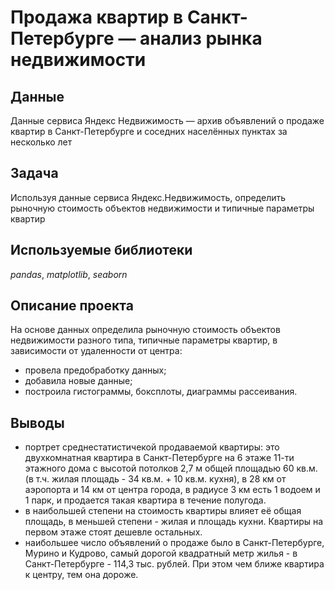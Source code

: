 # Продажа квартир в Санкт-Петербурге — анализ рынка недвижимости


## Данные

Данные сервиса Яндекс Недвижимость — архив объявлений о продаже квартир в Санкт-Петербурге и соседних населённых пунктах за несколько лет

## Задача

Используя данные сервиса Яндекс.Недвижимость, определить рыночную стоимость объектов недвижимости и типичные параметры квартир

## Используемые библиотеки  

*pandas*, *matplotlib*, *seaborn*

## Описание проекта  

На основе данных определила рыночную стоимость объектов недвижимости разного типа, типичные параметры квартир, в зависимости от удаленности от центра:
- провела предобработку данных; 
- добавила новые данные;
- построила гистограммы, боксплоты, диаграммы рассеивания.

## Выводы

- портрет среднестатистичекой продаваемой квартиры: это двухкомнатная квартира в Санкт-Петербурге на 6 этаже 11-ти этажного дома с высотой потолков 2,7 м общей площадью 60 кв.м. (в т.ч. жилая площадь - 34 кв.м. + 10 кв.м. кухня), в 28 км от аэропорта и 14 км от центра города, в радиусе 3 км есть 1 водоем и 1 парк, и продается такая квартира в течение полугода. 
- в наибольшей степени на стоимость квартиры влияет её общая площадь, в меньшей степени - жилая и площадь кухни. Квартиры на первом этаже стоят дешевле остальных.  
- наибольшее число объявлений о продаже было в Санкт-Петербурге, Мурино и Кудрово, самый дорогой квадратный метр жилья - в Санкт-Петербурге - 114,3 тыс. рублей. При этом чем ближе квартира к центру, тем она дороже.
